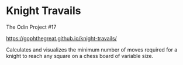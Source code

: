 # Knight Travails

The Odin Project #17

https://gophthegreat.github.io/knight-travails/

Calculates and visualizes the minimum number of moves required for a knight to reach any square on a chess board of variable size.
